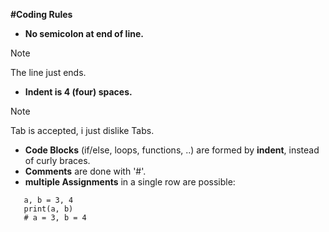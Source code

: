 **#Coding Rules**

* **No semicolon at end of line.**
> [!NOTE]
> The line just ends.
* **Indent is 4 (four) spaces.**
> [!NOTE]
> Tab is accepted, i just dislike Tabs.
* **Code Blocks** (if/else, loops, functions, ..) are formed by **indent**, instead of curly braces. 
* **Comments** are done with '#'.
* **multiple Assignments** in a single row are possible:
```
   a, b = 3, 4
   print(a, b)
   # a = 3, b = 4
```
